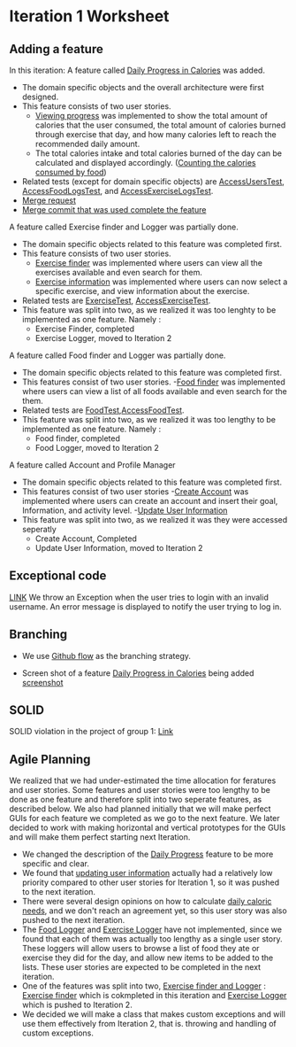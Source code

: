 Iteration 1 Worksheet
=====================

Adding a feature
----------------
In this iteration:
A feature called [Daily Progress in Calories](https://code.cs.umanitoba.ca/3350-winter-2021-a01/fitnics-group-12/-/issues/2) was added.
- The domain specific objects and the overall architecture were first designed.
- This feature consists of two user stories.
  - [Viewing progress](https://code.cs.umanitoba.ca/3350-winter-2021-a01/fitnics-group-12/-/issues/16) was implemented to show the total amount of calories that the user consumed, the total amount of calories burned through exercise that day, and how many calories left to reach the recommended daily amount.
  - The total calories intake and total calories burned of the day can be calculated and displayed accordingly. ([Counting the calories consumed by food](https://code.cs.umanitoba.ca/3350-winter-2021-a01/fitnics-group-12/-/issues/19))
- Related tests (except for domain specific objects) are [AccessUsersTest](https://code.cs.umanitoba.ca/3350-winter-2021-a01/fitnics-group-12/-/blob/master/app/src/test/java/com/group12/fitnics/tests/business/AccessUsersTest.java), [AccessFoodLogsTest](https://code.cs.umanitoba.ca/3350-winter-2021-a01/fitnics-group-12/-/blob/master/app/src/test/java/com/group12/fitnics/tests/business/AccessFoodLogsTest.java), and [AccessExerciseLogsTest](https://code.cs.umanitoba.ca/3350-winter-2021-a01/fitnics-group-12/-/blob/master/app/src/test/java/com/group12/fitnics/tests/business/AccessExerciseLogsTest.java).
- [Merge request](https://code.cs.umanitoba.ca/3350-winter-2021-a01/fitnics-group-12/-/merge_requests/3)
- [Merge commit that was used complete the feature](https://code.cs.umanitoba.ca/3350-winter-2021-a01/fitnics-group-12/-/commit/ae4fbced1113ee200e85150172fa97547097505d)

A feature called Exercise finder and Logger was partially done.
- The domain specific objects related to this feature was completed first.
- This feature consists of two user stories.
    - [Exercise finder](https://code.cs.umanitoba.ca/3350-winter-2021-a01/fitnics-group-12/-/issues/20) was implemented where users can view all the exercises available and even search for them.
    - [Exercise information](https://code.cs.umanitoba.ca/3350-winter-2021-a01/fitnics-group-12/-/issues/21) was implemented where users can now select a specific exercise, and view information about the exercise.
- Related tests are [ExerciseTest](https://code.cs.umanitoba.ca/3350-winter-2021-a01/fitnics-group-12/-/blob/master/app/src/test/java/com/group12/fitnics/tests/objects/ExerciseTest.java), [AccessExerciseTest](https://code.cs.umanitoba.ca/3350-winter-2021-a01/fitnics-group-12/-/blob/master/app/src/test/java/com/group12/fitnics/tests/business/AccessExercisesTest.java).
- This feature was split into two, as we realized it was too lenghty to be implemented as one feature. Namely :
    - Exercise Finder, completed
    - Exercise Logger, moved to Iteration 2

A feature called Food finder and Logger was partially done.
- The domain specific objects related to this feature was completed first.
- This features consist of two user stories.
    -[Food finder](https://code.cs.umanitoba.ca/3350-winter-2021-a01/fitnics-group-12/-/issues/17) was implemented where users can view a list of all foods available and even search for the them.
- Related tests are [FoodTest](https://code.cs.umanitoba.ca/3350-winter-2021-a01/fitnics-group-12/-/blob/master/app/src/test/java/com/group12/fitnics/tests/objects/FoodTest.java),[AccessFoodTest](https://code.cs.umanitoba.ca/3350-winter-2021-a01/fitnics-group-12/-/blob/master/app/src/test/java/com/group12/fitnics/tests/business/AccessFoodsTest.java).
- This feature was split into two, as we realized it was too lengthy to be implemented as one feature. Namely :
    - Food finder, completed
    - Food Logger, moved to Iteration 2

A feature called Account and Profile Manager
 - The domain specific objects related to this feature was completed first.
 - This features consist of two user stories
    -[Create Account](https://code.cs.umanitoba.ca/3350-winter-2021-a01/fitnics-group-12/-/issues/13) was implemented where users can create an account and insert their goal, Information, and activity level.
    -[Update User Information](https://code.cs.umanitoba.ca/3350-winter-2021-a01/fitnics-group-12/-/issues/14)
 - This feature was split into two, as we realized it was they were accessed seperatly
    - Create Account, Completed
    - Update User Information, moved to Iteration 2

Exceptional code
----------------
[LINK](https://code.cs.umanitoba.ca/3350-winter-2021-a01/fitnics-group-12/-/blob/master/app/src/main/java/com/group12/fitnics/presentation/LogInActivity.java) We throw an Exception when the user tries to login with an invalid username. An error message is displayed to notify the user trying to log in.


Branching
---------
- We use [Github flow](https://code.cs.umanitoba.ca/3350-winter-2021-a01/fitnics-group-12/-/blob/master/docs/Branching%20Strategy.md) as the branching strategy.

- Screen shot of a feature [Daily Progress in Calories](https://code.cs.umanitoba.ca/3350-winter-2021-a01/fitnics-group-12/-/issues/2) being added
[screenshot](branching.png)

SOLID
-----
SOLID violation in the project of group 1: [Link](https://code.cs.umanitoba.ca/3350-winter-2021-a01/group-1/-/issues/43)


Agile Planning
--------------
We realized that we had under-estimated the time allocation for feratures and user stories. Some features and user stories were too lengthy to be done as one feature and therefore split into two seperate features, as described below. 
We also had planned initially that we will make perfect GUIs for each feature we completed as we go to the next feature. We later decided to work with making horizontal and vertical prototypes for the GUIs and will make them perfect starting next Iteration.
- We changed the description of the [Daily Progress](https://code.cs.umanitoba.ca/3350-winter-2021-a01/fitnics-group-12/-/issues/2) feature to be more specific and clear.
- We found that [updating user information](https://code.cs.umanitoba.ca/3350-winter-2021-a01/fitnics-group-12/-/issues/14) actually had a relatively low priority compared to other user stories for Iteration 1, so it was pushed to the next iteration.
- There were several design opinions on how to calculate [daily caloric needs](https://code.cs.umanitoba.ca/3350-winter-2021-a01/fitnics-group-12/-/issues/15), and we don't reach an agreement yet, so this user story was also pushed to the next iteration.
- The [Food Logger](https://code.cs.umanitoba.ca/3350-winter-2021-a01/fitnics-group-12/-/issues/18) and [Exercise Logger](https://code.cs.umanitoba.ca/3350-winter-2021-a01/fitnics-group-12/-/issues/22) have not implemented, since we found that each of them was actually too lengthy as a single user story. These loggers will allow users to browse a list of food they ate or exercise they did for the day, and allow new items to be added to the lists. These user stories are expected to be completed in the next iteration.
- One of the features was split into two, [Exercise finder and Logger](https://code.cs.umanitoba.ca/3350-winter-2021-a01/fitnics-group-12/-/issues/4) : [Exercise finder](https://code.cs.umanitoba.ca/3350-winter-2021-a01/fitnics-group-12/-/issues/4) which is cokmpleted in this iteration and [Exercise Logger](https://code.cs.umanitoba.ca/3350-winter-2021-a01/fitnics-group-12/-/issues/24) which is pushed to Iteration 2.
-  We decided we will make a class that makes custom exceptions and will use them effectively from Iteration 2, that is. throwing and handling of custom exceptions.
